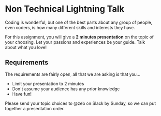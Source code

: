 # Non Technical Lightning Talk

Coding is wonderful, but one of the best parts about any group of people, even coders, is how many different skills and interests they have.

For this assignment, you will give a **2 minutes presentation** on the topic of your choosing.  Let your passions and experiences be your guide.  Talk about what you love!

## Requirements

The requirements are fairly open, all that we are asking is that you...

- Limit your presentation to 2 minutes
- Don't assume your audience has any prior knowledge
- Have fun!

Please send your topic choices to @zeb on Slack by Sunday, so we can put together a presentation order.
